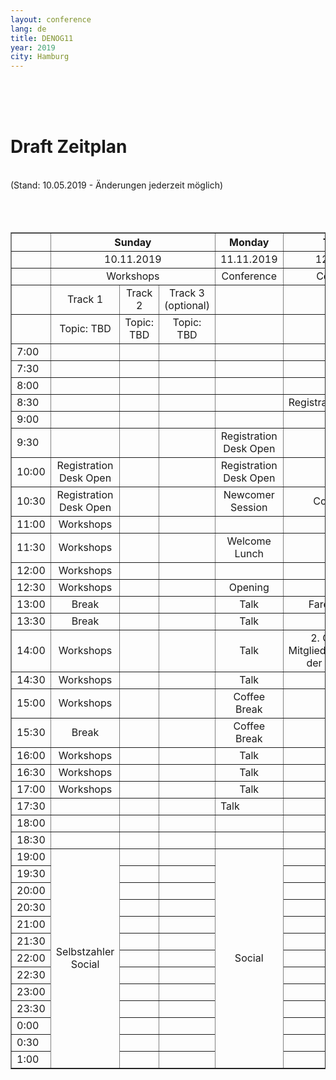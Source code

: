 ```yaml
---
layout: conference
lang: de
title: DENOG11
year: 2019
city: Hamburg
---
```

<br>
<br>
<br>
<h1>Draft Zeitplan</h1><br>
(Stand: 10.05.2019 - Änderungen jederzeit möglich)<br>
<br>
<br>
<br>
<table border='1'>
  <tr>
    <th></th>
    <th colspan='3'><b><center>Sunday
    <th><b><center>Monday
    <th><b><center>Tuesday
  
  <tr>
    <td>
    <td colspan='3'><center>10.11.2019
    <td><center>11.11.2019
    <td><center>12.11.2019
  
  <tr>
    <td>
    <td colspan='3'><center>Workshops
    <td><center>Conference
    <td><center>Conference
  
  <tr>
    <td>
    <td><center>Track 1
    <td><center>Track 2
    <td><center>Track 3 (optional)
    <td>
    <td>
  
  <tr>
    <td>
    <td><center>Topic: TBD
    <td><center>Topic: TBD
    <td><center>Topic: TBD
    <td>
    <td>
  
  <tr>
    <td>7:00
    <td>
    <td>
    <td>
    <td>
    <td>
  
  <tr>
    <td>7:30
    <td>
    <td>
    <td>
    <td>
    <td>
  
  <tr>
    <td>8:00
    <td>
    <td>
    <td>
    <td>
    <td>
  
  <tr>
    <td>8:30
    <td>
    <td>
    <td>
    <td>
    <td><center>Registration Desk Open
  
  <tr>
    <td>9:00
    <td>
    <td>
    <td>
    <td>
    <td><center>Talk
  
  <tr>
    <td>9:30
    <td>
    <td>
    <td>
    <td><center>Registration Desk Open
    <td><center>Talk
  
  <tr>
    <td>10:00
    <td><center>Registration Desk Open
    <td>
    <td>
    <td><center>Registration Desk Open
    <td><center>Talk
  
  <tr>
    <td>10:30
    <td><center>Registration Desk Open
    <td>
    <td>
    <td><center>Newcomer Session
    <td><center>Coffee Break
  
  <tr>
    <td>11:00
    <td><center>Workshops
    <td>
    <td>
    <td>
    <td><center>Talk
  
  <tr>
    <td>11:30
    <td><center>Workshops
    <td>
    <td>
    <td><center>Welcome Lunch
    <td><center>Talk
  
  <tr>
    <td>12:00
    <td><center>Workshops
    <td>
    <td>
    <td>
    <td><center>Talk
  
  <tr>
    <td>12:30
    <td><center>Workshops
    <td>
    <td>
    <td><center>Opening
    <td><center>Talk
  
  <tr>
    <td>13:00
    <td><center>Break
    <td>
    <td>
    <td><center>Talk
    <td><center>Farewell Lunch
  
  <tr>
    <td>13:30
    <td><center>Break
    <td>
    <td>
    <td><center>Talk
    <td>
  
  <tr>
    <td>14:00
    <td><center>Workshops
    <td>
    <td>
    <td><center>Talk
    <td><center>2. Ordentliche Mitgliederversammlung der DENOG e.V.
  
  <tr>
    <td>14:30
    <td><center>Workshops
    <td>
    <td>
    <td><center>Talk
    <td>
  
  <tr>
    <td>15:00
    <td><center>Workshops
    <td>
    <td>
    <td><center>Coffee Break
    <td>
  
  <tr>
    <td>15:30
    <td><center>Break
    <td>
    <td>
    <td><center>Coffee Break
    <td>
  
  <tr>
    <td>16:00
    <td><center>Workshops
    <td>
    <td>
    <td><center>Talk
    <td>
  
  <tr>
    <td>16:30
    <td><center>Workshops
    <td>
    <td>
    <td><center>Talk
    <td>
  
  <tr>
    <td>17:00
    <td><center>Workshops
    <td>
    <td>
    <td><center>Talk
    <td>
  
  <tr>
    <td>17:30
    <td>
    <td>
    <td>
    <td>Talk
    <td>
  
  <tr>
    <td>18:00
    <td>
    <td>
    <td>
    <td>
    <td>
  
  <tr>
    <td>18:30
    <td>
    <td>
    <td>
    <td>
    <td>
  
  <tr>
    <td>19:00
    <td rowspan='13'><center>Selbstzahler Social
    <td>
    <td>
    <td rowspan='13'><center>Social
    <td>
  
  <tr>
    <td>19:30
    <td>
    <td>
    <td>
    <td>
    <td>
  
  <tr>
    <td>20:00
    <td>
    <td>
    <td>
    <td>
    <td>
  
  <tr>
    <td>20:30
    <td>
    <td>
    <td>
    <td>
    <td>
  
  <tr>
    <td>21:00
    <td>
    <td>
    <td>
    <td>
    <td>
  
  <tr>
    <td>21:30
    <td>
    <td>
    <td>
    <td>
    <td>
  
  <tr>
    <td>22:00
    <td>
    <td>
    <td>
    <td>
    <td>
  
  <tr>
    <td>22:30
    <td>
    <td>
    <td>
    <td>
    <td>
  
  <tr>
    <td>23:00
    <td>
    <td>
    <td>
    <td>
    <td>
  
  <tr>
    <td>23:30
    <td>
    <td>
    <td>
    <td>
    <td>
  
  <tr>
    <td>0:00
    <td>
    <td>
    <td>
    <td>
    <td>
  
  <tr>
    <td>0:30
    <td>
    <td>
    <td>
    <td>
    <td>
  
  <tr>
    <td>1:00
    <td>
    <td>
    <td>
    <td>
    <td>
  


